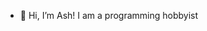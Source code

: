 - 👋 Hi, I’m Ash! I am a programming hobbyist

<!---
ashthebash/ashthebash is a ✨ special ✨ repository because its `README.md` (this file) appears on your GitHub profile.
You can click the Preview link to take a look at your changes.
--->
